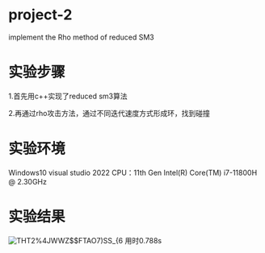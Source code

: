  project-2
=
implement the Rho method of reduced SM3


实验步骤
=
1.首先用c++实现了reduced sm3算法

2.再通过rho攻击方法，通过不同迭代速度方式形成环，找到碰撞


实验环境
=
Windows10 visual studio 2022
CPU：11th Gen Intel(R) Core(TM) i7-11800H @ 2.30GHz   

实验结果
=
![THT2%4JWWZ$$FTAO7)SS_{6](https://github.com/jlwdfq/project-2/assets/129512207/8f1e1bc6-34d7-4719-8de5-ce4b1e0a102c)
用时0.788s
